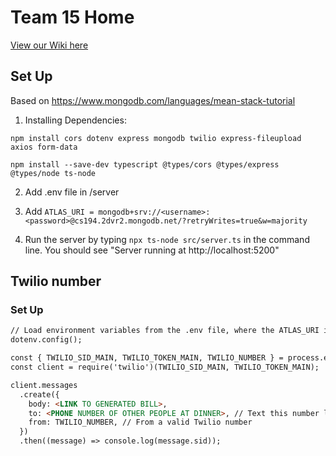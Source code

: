 # Team 15 Home

[View our Wiki here
](https://github.com/StanfordCS194/win2023-team15/wiki)

## Set Up

Based on https://www.mongodb.com/languages/mean-stack-tutorial


1. Installing Dependencies:  

`npm install cors dotenv express mongodb twilio express-fileupload axios form-data`

`npm install --save-dev typescript @types/cors @types/express @types/node ts-node`

2. Add .env file in /server

3. Add `ATLAS_URI = mongodb+srv://<username>:<password>@cs194.2dvr2.mongodb.net/?retryWrites=true&w=majority`

4. Run the server by typing `npx ts-node src/server.ts` in the command line. You should see "Server running at http://localhost:5200"



## Twilio number


### Set Up

````md
// Load environment variables from the .env file, where the ATLAS_URI is configured
dotenv.config();

const { TWILIO_SID_MAIN, TWILIO_TOKEN_MAIN, TWILIO_NUMBER } = process.env;
const client = require('twilio')(TWILIO_SID_MAIN, TWILIO_TOKEN_MAIN);

client.messages
  .create({
    body: <LINK TO GENERATED BILL>,
    to: <PHONE NUMBER OF OTHER PEOPLE AT DINNER>, // Text this number like +12345678901
    from: TWILIO_NUMBER, // From a valid Twilio number
  })
  .then((message) => console.log(message.sid));
````
